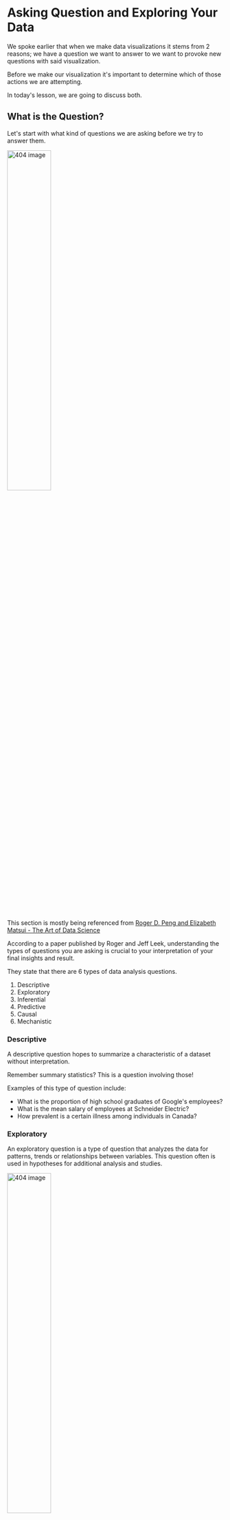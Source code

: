 # Asking Question and Exploring Your Data

We spoke earlier that when we make data visualizations it stems from 2 reasons; we have a question we want to answer to we want to provoke new questions with said visualization. 

Before we make our visualization it's important to determine which of those actions we are attempting. 

In today's lesson, we are going to discuss both. 

## What is the Question? 

Let's start with what kind of questions we are asking before we try to answer them. 


<img src="imgs/questions.png"  width = "45%" alt="404 image" />

<br>
<br>

This section is mostly being referenced from [Roger D. Peng and Elizabeth Matsui - The Art of Data Science](https://leanpub.com/artofdatascience)

According to a paper published by Roger and Jeff Leek, understanding the types of questions you are asking is crucial to your interpretation of your final insights and result. 

They state that there are 6 types of data analysis questions. 

1. Descriptive
2. Exploratory
3. Inferential
4. Predictive
5. Causal
6. Mechanistic


### Descriptive 

A descriptive question hopes to summarize a characteristic of a dataset without interpretation. 

Remember summary statistics? This is a question involving those! 

Examples of this type of question include: 

- What is the proportion of high school graduates of Google's employees? 
- What is the mean salary of employees at Schneider Electric? 
- How prevalent is a certain illness among individuals in Canada? 


### Exploratory

An exploratory question is a type of question that analyzes the data for patterns, trends or relationships between variables. This question often is used in hypotheses for additional analysis and studies. 

<img src="imgs/explore2.png"  width = "45%" alt="404 image" />

<br>
<br>

Examples of this type of question include: 

- Is there a relationship between tree location and truck diameter in our `Street-trees.csv` dataset?
- Does profit change with the amount of investment capital for a dataset set containing 1500 start-up companies? 

### Inferential 

Inferential questions are a restatement of a hypothesis we made and answered by analyzing a different dataset. Essentially we made a hypothesis from one dataset and see if this applies to a population (a whole). 

Examples include:

-Does political party voting change with indicators of wealth for all people living in Canada?([Source: Data Science: A First Introduction](https://ubc-dsci.github.io/introduction-to-datascience/index.html#chapter-learning-objectives))
- Does the high school graduation rate affect employment rates in the Indian population? 


### Predictive 

Predictive questions are less interested in what ****causes*** a particular result and more on ***if*** a particular result will occur. It generally asks what particular measurements or categories for an observation will be. 

<img src="imgs/predictive.png"  width = "45%" alt="404 image" />

<br>
<br>

Examples include: 

- What political party will someone vote for in the next Canadian election? ([Source: Data Science: A First Introduction](https://ubc-dsci.github.io/introduction-to-datascience/index.html#chapter-learning-objectives))
- What a house will sell for on the market? 
- If an individual has a particular diagnosis or not. 


### Causal

A causal question asks if a change in one variable will result in a change in another, on average in a population. 

- Does increases sugar quantities in an individual's diet cause an increase in migraines?
- Does wealth lead to voting for a certain political party in Canadian elections?  ([Source: Data Science: A First Introduction](https://ubc-dsci.github.io/introduction-to-datascience/index.html#chapter-learning-objectives))
- Does the level of education increase an individual's income? 


### Mechanistic	

Mechanistic questions generally ask the **how**. How does the effect happen? These are generally quite hard to answer. 

<img src="imgs/how.png"  width = "45%" alt="404 image" />

<br>
<br>

Examples include: 

- How does wealth lead to voting for a certain political party in Canadian elections? ([Source: Data Science: A First Introduction](https://ubc-dsci.github.io/introduction-to-datascience/index.html#chapter-learning-objectives))
- How does diet lead to a reduction of a diabetes diagnosis?
- How does education increase individual income?

Visualizations help us answer **Descriptive** and **Exploratory** questions.

The questions you ask must be of interest to your expected audience. 


## Exploratory Data Analysis (EDA)


<img src="imgs/explore.png"  width = "45%" alt="404 image" />

<br>
<br>


Exploratory data analysis (EDA), is an early on process of your data analysis that you get acquainted and familiar with your data. You are examining the columns (variables/fields)
that you have, the potential relationship between columns and some summary statistics. 

**Why are EDAs important?**
EDA is important to your analysis and it can help you identify potential issues, shortcomings with your data or help you discover additional questions you may want to explore further. 

Data visualization is so important to this process as it gives an opportunity to identify patterns much easier than otherwise. 

EDA begins after loading the data and glancing at the dataframe. 

What are the columns? What data types are they? What values are contained in certain columns? Are there any particularly interesting summary statistics? What is the range of values of the variable? 

Personally, I find the EDA step of my analysis process the most fun. It's like meeting someone for the first time and finding out what kind of person they are. Generally, you are hoping the person you are meeting is morally good and not full of lies, whereas, with your data, you are hoping it is unbiased and not full of NAs (missing values). 


### How to approach an EDA?

Key steps to do during EDA: 

1. Read in your data: 

This step sounds like a natural step but of course, this may a bit more intensive than you think. Reading in your data may require permissions on the server, downloading data from multiple sources and making sure it's being read in correctly. 

2. Assessing the columns: 

What columns do you have? Are they all the ones that you need? Are you expecting them to be restrictive? This is also a good time to address if there are any issues with your data and determine how you would resolve them. 

3. Look at your data:

How many observations do you have?  What values are you missing? Is what you have enough to try and answer the question that you posed? 

4. Cleaning your data: 

This step is better done using Tableau Prep, this may mean removing columns, rows or splitting a single column into multiple. 

5. Summarize your data: 

Obtaining key summary statistics such as mean, median, maximum and minimum values can help somewhat understand our data a bit more. This is somewhat like reading the ingredient of a recipe but not seeing the instructions or a picture of the final result. 

6. Visualize:

I like to look at the distributions of the columns I am interested in. It's also a good idea to try and concentrate on the columns that are needed to answer your question. That being said, you may find some useful insights in columns that you don't expect. When making plots for EDA, since it is done mainly for you and getting acquainted with your data, proper axis labels and titles are less of a concern. 


Once you have done your EDA you can collect all the information and produce a report from your insights, a dashboard useful to answer your question, or if your question is predictive you may continue with a predictive statistical or machine learning model. 


## Quick Quiz

1. "What are the most common cancer diagnoses in the world?" is a type of which kind of question? 
2. "Does sun exposure cause an increase in cancer diagnosis?" is a type of which kind of question? 
3. "How does sun exposure lead to an increase in cancer diagnosis?" is a type of which kind of question? 
4. "Does a certain individual have cancer?" is a type of which kind of question? 
5."Is there a relationship between the time exposed in the sun and cancer diagnosis in the Indian population?" is a type of which kind of question? 
6. **True or False**: EDA visualizations are less concerned about plotting details such as axis labels and titles.
7. Which of the following is not a part of EDA? 
- a) Obtaining statistics of the data.
- b) Understanding the missing values from your data.
- c) Visualizing the data
- d) Creating a predictive model from the data

<!--
```{admonition} Solutions!
:class: dropdown

1. Descriptive
2. Causal
3. Mechanic
4. Predictive
5. Inferential
6. True
7. d)  Creating a predictive model from the data

```
-->

